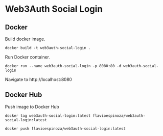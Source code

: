 # Web3Auth Social Login

## Docker

Build docker image.
```shell
docker build -t web3auth-social-login .
```

Run Docker container.
```shell
docker run --name web3auth-social-login -p 8080:80 -d web3auth-social-login
```

Navigate to http://localhost:8080

## Docker Hub

Push image to Docker Hub
```shell
docker tag web3auth-social-login:latest flavioespinoza/web3auth-social-login:latest

docker push flavioespinoza/web3auth-social-login:latest